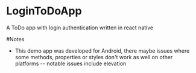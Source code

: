 # LoginToDoApp
A ToDo app with login authentication written in react native

#Notes
- This demo app was developed for Android, there maybe issues where some methods, properties or styles don't work as well on other platforms
-- notable issues include elevation